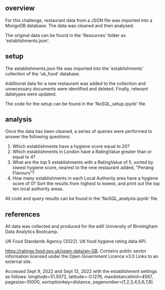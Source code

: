 ## overview

For this challenge, restaurant data from a JSON file was imported into a MongoDB database. The data was cleaned and then analysed.

The original data can be found in the 'Resources' folder as 'establishments.json'.

## setup

The establishments.json file was imported into the 'establishments' collection of the 'uk_food' database.

Additional data for a new restaurant was added to the collection and unnecessary documents were identified and deleted. Finally, relevant datatypes were updated.

The code for the setup can be found in the 'NoSQL_setup.ipynb' file.

## analysis

Once the data has been cleaned, a series of queries were performed to answer the following questions:

1. Which establishments have a hygiene score equal to 20?
2. Which establishments in London have a RatingValue greater than or equal to 4?
3. What are the top 5 establishments with a RatingValue of 5, sorted by lowest hygiene score, nearest to the new restaurant added, "Penang Flavours"?
4. How many establishments in each Local Authority area have a hygiene score of 0? Sort the results from highest to lowest, and print out the top ten local authority areas.

All code and query results can be found in the 'NoSQL_analysis.ipynb' file.

## references

All data was collected and produced for the edX University of Birmingham Data Analytics Bootcamp.

UK Food Standards Agency (2022). UK food hygiene rating data API. 

https://ratings.food.gov.uk/open-data/en-GB. Contains public sector information licensed under the Open Government Licence v3.0 Links to an external site.

Accessed Sept 9, 2022 and Sept 12, 2022 with the establishment settings as follows: longitude=51.5072, latitude=-0.1276, maxdistancelimit=4567, pagesize=10000, sortoptionkey=distance, pagenumber=(1,2,3,4,5,6,7,8).
